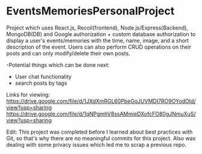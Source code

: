 # EventsMemoriesPersonalProject
Project which uses React.js, Recoil(frontend), Node.js/Express(Backend), MongoDB(DB) and Google authorization + custom database authorization to display a user's events/memories with the time, name, image, and a short description of the event. Users can also perform CRUD operations on their posts and can only modify/delete their own posts.


-Potential things which can be done next:
  - User chat functionality
  - search posts by tags 

Links for viewing:
https://drive.google.com/file/d/1JXdXmRGL60PbeGoJUVMDI7RO9OYodOId/view?usp=sharing
https://drive.google.com/file/d/1qNPgmhV8ssAMmieDXofcFO80gJNmuXuS/view?usp=sharing

Edit: This project was completed before I learned about best practices with Git, so that's why there are no meaningful commits for this project. Also was dealing with some privacy issues which led me to scrap a previous repo.
